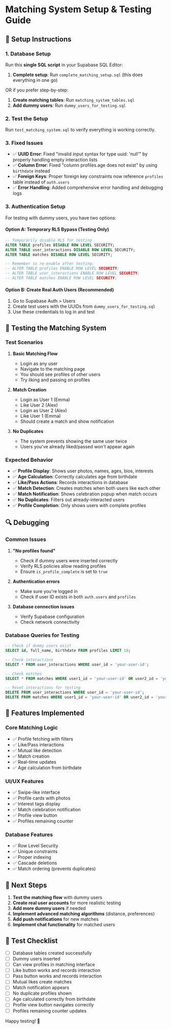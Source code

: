 # Matching System Setup & Testing Guide

## 🔧 Setup Instructions

### 1. Database Setup
Run this **single SQL script** in your Supabase SQL Editor:

1. **Complete setup**: Run `complete_matching_setup.sql` (this does everything in one go)

OR if you prefer step-by-step:
1. **Create matching tables**: Run `matching_system_tables.sql`
2. **Add dummy users**: Run `dummy_users_for_testing.sql`

### 2. Test the Setup
Run `test_matching_system.sql` to verify everything is working correctly.

### 3. Fixed Issues
- ✅ **UUID Error**: Fixed "invalid input syntax for type uuid: 'null'" by properly handling empty interaction lists
- ✅ **Column Error**: Fixed "column profiles.age does not exist" by using `birthdate` instead
- ✅ **Foreign Keys**: Proper foreign key constraints now reference `profiles` table instead of `auth.users`
- ✅ **Error Handling**: Added comprehensive error handling and debugging logs

### 3. Authentication Setup
For testing with dummy users, you have two options:

#### Option A: Temporary RLS Bypass (Testing Only)
```sql
-- Temporarily disable RLS for testing
ALTER TABLE profiles DISABLE ROW LEVEL SECURITY;
ALTER TABLE user_interactions DISABLE ROW LEVEL SECURITY;
ALTER TABLE matches DISABLE ROW LEVEL SECURITY;

-- Remember to re-enable after testing:
-- ALTER TABLE profiles ENABLE ROW LEVEL SECURITY;
-- ALTER TABLE user_interactions ENABLE ROW LEVEL SECURITY;
-- ALTER TABLE matches ENABLE ROW LEVEL SECURITY;
```

#### Option B: Create Real Auth Users (Recommended)
1. Go to Supabase Auth > Users
2. Create test users with the UUIDs from `dummy_users_for_testing.sql`
3. Use these credentials to log in and test

## 🧪 Testing the Matching System

### Test Scenarios

1. **Basic Matching Flow**
   - Login as any user
   - Navigate to the matching page
   - You should see profiles of other users
   - Try liking and passing on profiles

2. **Match Creation**
   - Login as User 1 (Emma)
   - Like User 2 (Alex)
   - Login as User 2 (Alex)
   - Like User 1 (Emma)
   - Should create a match and show notification

3. **No Duplicates**
   - The system prevents showing the same user twice
   - Users you've already liked/passed won't appear again

### Expected Behavior

- ✅ **Profile Display**: Shows user photos, names, ages, bios, interests
- ✅ **Age Calculation**: Correctly calculates age from birthdate
- ✅ **Like/Pass Actions**: Records interactions in database
- ✅ **Match Detection**: Creates matches when both users like each other
- ✅ **Match Notification**: Shows celebration popup when match occurs
- ✅ **No Duplicates**: Filters out already-interacted users
- ✅ **Profile Completion**: Only shows users with complete profiles

## 🔍 Debugging

### Common Issues

1. **"No profiles found"**
   - Check if dummy users were inserted correctly
   - Verify RLS policies allow reading profiles
   - Ensure `is_profile_complete` is set to `true`

2. **Authentication errors**
   - Make sure you're logged in
   - Check if user ID exists in both `auth.users` and `profiles`

3. **Database connection issues**
   - Verify Supabase configuration
   - Check network connectivity

### Database Queries for Testing

```sql
-- Check if dummy users exist
SELECT id, full_name, birthdate FROM profiles LIMIT 10;

-- Check interactions
SELECT * FROM user_interactions WHERE user_id = 'your-user-id';

-- Check matches
SELECT * FROM matches WHERE user1_id = 'your-user-id' OR user2_id = 'your-user-id';

-- Reset interactions for testing
DELETE FROM user_interactions WHERE user_id = 'your-user-id';
DELETE FROM matches WHERE user1_id = 'your-user-id' OR user2_id = 'your-user-id';
```

## 🚀 Features Implemented

### Core Matching Logic
- ✅ Profile fetching with filters
- ✅ Like/Pass interactions
- ✅ Mutual like detection
- ✅ Match creation
- ✅ Real-time updates
- ✅ Age calculation from birthdate

### UI/UX Features
- ✅ Swipe-like interface
- ✅ Profile cards with photos
- ✅ Interest tags display
- ✅ Match celebration notification
- ✅ Profile view button
- ✅ Profiles remaining counter

### Database Features
- ✅ Row Level Security
- ✅ Unique constraints
- ✅ Proper indexing
- ✅ Cascade deletions
- ✅ Match ordering (prevents duplicates)

## 📝 Next Steps

1. **Test the matching flow** with dummy users
2. **Create real user accounts** for more realistic testing
3. **Add more dummy users** if needed
4. **Implement advanced matching algorithms** (distance, preferences)
5. **Add push notifications** for new matches
6. **Implement chat functionality** for matched users

## 🎯 Test Checklist

- [ ] Database tables created successfully
- [ ] Dummy users inserted
- [ ] Can view profiles in matching interface
- [ ] Like button works and records interaction
- [ ] Pass button works and records interaction
- [ ] Mutual likes create matches
- [ ] Match notification appears
- [ ] No duplicate profiles shown
- [ ] Age calculated correctly from birthdate
- [ ] Profile view button navigates correctly
- [ ] Profiles remaining counter updates

Happy testing! 🎉 